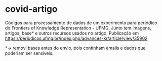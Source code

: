 # covid-artigo
Códigos para processamento de dados de um experimento para periódico do Frontiers of Knowledge Representation - UFMG. Junto tem imagens, artigos, base* e outros recursos usados no artigo. 
Publicação em https://periodicos.ufmg.br/index.php/advances-kr/article/view/35902

*-> removi bases antes do envio, pois continham emails e dados que poderiam ser sensíveis. 
